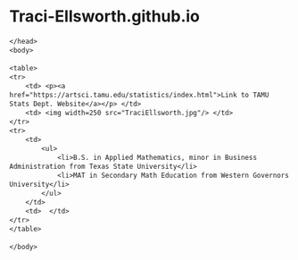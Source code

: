 # Traci-Ellsworth.github.io

<html>
	<head>
	<title>Homework 1</title>
	
	</head>
	<body>

	<table>
	<tr>
		<td> <p><a href="https://artsci.tamu.edu/statistics/index.html">Link to TAMU Stats Dept. Website</a></p> </td>
		<td> <img width=250 src="TraciEllsworth.jpg"/> </td>
	</tr>
	<tr>
		<td> 
			<ul>
				<li>B.S. in Applied Mathematics, minor in Business Administration from Texas State University</li>
				<li>MAT in Secondary Math Education from Western Governors University</li>
			</ul>
		</td>
		<td>  </td>
	</tr>
	</table>
		
	</body>

</html>
